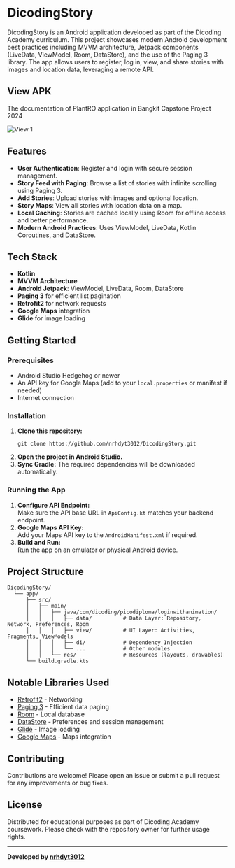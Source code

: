 # DicodingStory

DicodingStory is an Android application developed as part of the Dicoding Academy curriculum. This project showcases modern Android development best practices including MVVM architecture, Jetpack components (LiveData, ViewModel, Room, DataStore), and the use of the Paging 3 library. The app allows users to register, log in, view, and share stories with images and location data, leveraging a remote API.

## View APK

The documentation of PlantRO application in Bangkit Capstone Project 2024

![View 1]([https://github.com/Capstone-Ps109/PlantRo/blob/master/PlantRO-view1.png](https://github.com/nrhdyt3012/DicodingStory/blob/master/Screenshot_20250520_132120_Screenshot_20250520_132055_Screenshot_20250520_131714_Screenshot_20250520_131334_Screenshot_20250520_132009.jpeg))

## Features

- **User Authentication**: Register and login with secure session management.
- **Story Feed with Paging**: Browse a list of stories with infinite scrolling using Paging 3.
- **Add Stories**: Upload stories with images and optional location.
- **Story Maps**: View all stories with location data on a map.
- **Local Caching**: Stories are cached locally using Room for offline access and better performance.
- **Modern Android Practices**: Uses ViewModel, LiveData, Kotlin Coroutines, and DataStore.

## Tech Stack

- **Kotlin**
- **MVVM Architecture**
- **Android Jetpack**: ViewModel, LiveData, Room, DataStore
- **Paging 3** for efficient list pagination
- **Retrofit2** for network requests
- **Google Maps** integration
- **Glide** for image loading

## Getting Started

### Prerequisites

- Android Studio Hedgehog or newer
- An API key for Google Maps (add to your `local.properties` or manifest if needed)
- Internet connection

### Installation

1. **Clone this repository:**
   ```
   git clone https://github.com/nrhdyt3012/DicodingStory.git
   ```
2. **Open the project in Android Studio.**
3. **Sync Gradle:** The required dependencies will be downloaded automatically.

### Running the App

1. **Configure API Endpoint:**  
   Make sure the API base URL in `ApiConfig.kt` matches your backend endpoint.
2. **Google Maps API Key:**  
   Add your Maps API key to the `AndroidManifest.xml` if required.
3. **Build and Run:**  
   Run the app on an emulator or physical Android device.

## Project Structure

```
DicodingStory/
  └── app/
      ├── src/
      │   ├── main/
      │   │   ├── java/com/dicoding/picodiploma/loginwithanimation/
      │   │   │   ├── data/          # Data Layer: Repository, Network, Preferences, Room
      │   │   │   ├── view/          # UI Layer: Activities, Fragments, ViewModels
      │   │   │   ├── di/            # Dependency Injection
      │   │   │   └── ...            # Other modules
      │   │   └── res/               # Resources (layouts, drawables)
      └── build.gradle.kts
```

## Notable Libraries Used

- [Retrofit2](https://square.github.io/retrofit/) - Networking
- [Paging 3](https://developer.android.com/topic/libraries/architecture/paging/v3-overview) - Efficient data paging
- [Room](https://developer.android.com/training/data-storage/room) - Local database
- [DataStore](https://developer.android.com/topic/libraries/architecture/datastore) - Preferences and session management
- [Glide](https://bumptech.github.io/glide/) - Image loading
- [Google Maps](https://developers.google.com/maps/documentation/android-sdk/overview) - Maps integration

## Contributing

Contributions are welcome! Please open an issue or submit a pull request for any improvements or bug fixes.

## License

Distributed for educational purposes as part of Dicoding Academy coursework. Please check with the repository owner for further usage rights.

---

**Developed by [nrhdyt3012](https://github.com/nrhdyt3012)**
